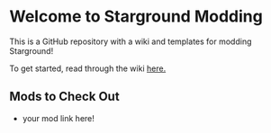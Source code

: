 # Welcome to Starground Modding
This is a GitHub repository with a wiki and templates for modding Starground!

To get started, read through the wiki [here.](https://chip003.github.io/starground-modding)

## Mods to Check Out
* your mod link here!
